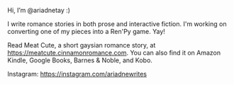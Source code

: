 Hi, I’m @ariadnetay :)

I write romance stories in both prose and interactive fiction. I'm working on converting one of my pieces into a Ren'Py game. Yay!

Read Meat Cute, a short gaysian romance story, at https://meatcute.cinnamonromance.com. 
You can also find it on Amazon Kindle, Google Books, Barnes & Noble, and Kobo.

Instagram: https://instagram.com/ariadnewrites

<!---
ariadnetay/ariadnetay is a ✨ special ✨ repository because its `README.md` (this file) appears on your GitHub profile.
You can click the Preview link to take a look at your changes.
--->
